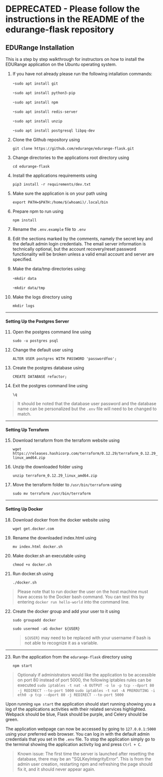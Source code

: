 # DEPRECATED - Please follow the instructions in the README of the edurange-flask repository

## EDURange Installation

This is a step by step walkthrough for instructors on how to install the EDURange application on the Ubuntu operating system.


1. If you have not already please run the following intallation commands:
	
	-`sudo apt install git`

	-`sudo apt install python3-pip`

	-`sudo apt install npm`

	-`sudo apt install redis-server`

	-`sudo apt install unzip`

	-`sudo apt install postgresql libpq-dev`


2. Clone the Github repository using
	
	`git clone https://github.com/edurange/edurange-flask.git`

3. Change directories to the applications root directory using 
 	
	`cd edurange-flask`

4. Install the applications requirements using 
 	
	`pip3 install -r requirements/dev.txt`

5. Make sure the application is on your path using 
 	
	`export PATH=$PATH:/home/$(whoami)/.local/bin`

6. Prepare npm to run using
	
	`npm install`

7. Rename the `.env.example` file to `.env`

8. Edit the sections marked by the comments, namely the secret key and the default admin login credentials. The email server information is technically optional, but the account recovery/reset password functionality will be broken unless a valid email account and server are specified.

9. Make the data/tmp directories using:
 	
	-`mkdir data`
 	
	-`mkdir data/tmp`

10. Make the logs directory using
	
	`mkdir logs`

---

#### Setting Up the Postgres Server

11. Open the postgres command line using 
 	
	`sudo -u postgres psql`

12. Change the default user using 
 	
	`ALTER USER postgres WITH PASSWORD 'passwordfoo';`

13. Create the postgres database using 
 	
	`CREATE DATABASE refactor;`

14. Exit the postgres command line using 
 	
	`\q`

> It should be noted that the database user password and the database name can be personalized but the `.env` file will need to be changed to match.

---

#### Setting Up Terraform

15. Download terraform from the terraform website using
 	
	`wget https://releases.hashicorp.com/terraform/0.12.29/terraform_0.12.29_linux_amd64.zip`

16. Unzip the downloaded folder using
	
	`unzip terraform_0.12.29_linux_amd64.zip`

17. Move the terraform folder to `/usr/bin/terraform` using
	
	`sudo mv terraform /usr/bin/terraform`

---

#### Setting Up Docker

18. Download docker from the docker website using
	
	`wget get.docker.com`

19. Rename the downloaded index.html using
	
	`mv index.html docker.sh`

20. Make docker.sh an executable using
	
	`chmod +x docker.sh`

21. Run docker.sh using
	
	`./docker.sh`

> Please note that to run docker the user on the host machine must have access to the Docker bash command. You can test this by entering `docker run hello-world` into the command line.

22. Create the docker group and add your user to it using

	`sudo groupadd docker`

	`sudo usermod -aG docker ${USER}`

	> `${USER}` may need to be replaced with your username if bash is not able to recognize it as a variable.

---

23. Run the application from the `edurange-flask` directory using
	
	`npm start`


> Optionaly if administrators would like the application to be accessible on port 80 instead of port 5000, the following iptables rules can be executed
>	`sudo iptables -t nat -A OUTPUT -o lo -p tcp --dport 80 -j REDIRECT --to-port 5000`
>	`sudo iptables -t nat -A PREROUTING -i eth0 -p tcp --dport 80 -j REDIRECT --to-port 5000`

Upon running `npm start` the application should start running showing you a log of the applications activities with their related services highlighted. Webpack should be blue, Flask should be purple, and Celery should be green.

The application webpage can now be accessed by going to `127.0.0.1:5000` using your preferred web browser. You can log in with the default admin credentials that you set in the `.env` file. To stop the application simply go to the terminal showing the application activity log and press `Ctrl + C`.


> Known issue:
> The first time the server is launched after resetting the database, there may be an "SQLKeyIntegrityError". This is from the admin user creation, restarting npm and refreshing the page should fix it, and it should never appear again.

